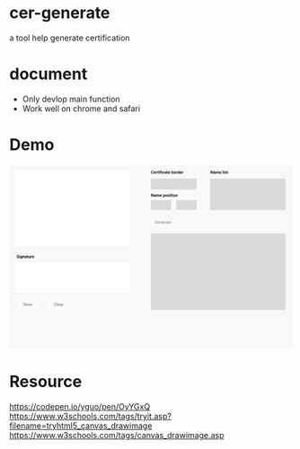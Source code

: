 # cer-generate

a tool help generate certification

# document
- Only devlop main function
- Work well on chrome and safari

<!-- # Mockup
!['design'](./Desktop.png) -->

# Demo
!['demo'](./Desktop.png)
# Resource

https://codepen.io/yguo/pen/OyYGxQ
https://www.w3schools.com/tags/tryit.asp?filename=tryhtml5_canvas_drawimage
https://www.w3schools.com/tags/canvas_drawimage.asp
